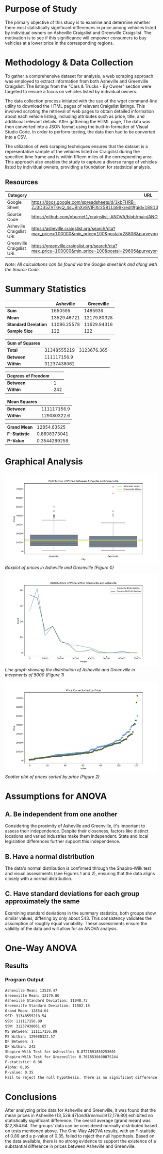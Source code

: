 # Purpose of Study

The primary objective of this study is to examine and determine whether there exist statistically significant differences in price among vehicles listed by individual owners on Asheville Craigslist and Greenville Craigslist. The motivation is to see if this significance will empower consumers to buy vehicles at a lower price in the corresponding regions.
# Methodology & Data Collection

To gather a comprehensive dataset for analysis, a web scraping approach was employed to extract information from both Asheville and Greenville Craigslist. The listings from the "Cars & Trucks - By Owner" section were targeted to ensure a focus on vehicles listed by individual owners. 

The data collection process initiated with the use of the wget command-line utility to download the HTML pages of relevant Craigslist listings. This involved scripting the retrieval of web pages to obtain detailed information about each vehicle listing, including attributes such as price, title, and additional relevant details.
After gathering the HTML page, The data was then converted into a JSON format using the built-in formatter of Visual Studio Code. In order to perform testing, the data then had to be converted into a CSV. 

The utilization of web scraping techniques ensures that the dataset is a representative sample of the vehicles listed on Craigslist during the specified time frame and is within fifteen miles of the corresponding area. This approach also enables the study to capture a diverse range of vehicles listed by individual owners, providing a foundation for statistical analysis.
## Resources
| Category                 | URL                                 |
|--------------------------|-------------------------------------|
| Google Sheet             | https://docs.google.com/spreadsheets/d/1kbFHRB-ZJ3D35ZVT6yQ_4sUBhXv8VIFlXr2581Lb99k/edit#gid=1881392164               |
| Source Code              | https://github.com/nburnet1/craigslist-ANOVA/blob/main/ANOVA.py |
| Asheville Craigslist URL | https://asheville.craigslist.org/search/cta?max_price=100000&min_price=100&postal=28806&purveyor=owner&search_distance=15#search=1~gallery~0~0      |
| Greenville Craigslist URL| https://greenville.craigslist.org/search/cta?max_price=100000&min_price=100&postal=29605&purveyor=owner&search_distance=15#search=1~gallery~0~0      |

*Note: All calculations can be found via the Google sheet link and along with the Source Code.*
# Summary Statistics


|                        | Asheville      | Greenville     |
|------------------------|-----------------|-----------------|
| **Sum**                | 1650595         | 1485936         |
| **Mean**               | 13529.46721     | 12179.80328     |
| **Standard Deviation** | 11086.25578     | 11629.94316     |
| **Sample Size**        | 122             | 122             |


| **Sum of Squares**    |                 |                  |     
|-----------------------|-----------------|------------------|
| **Total**             | 31348555219     | 3123676.365      |
| **Between**           | 111117156.9     |                 |
| **Within**            | 31237438062     |                 |


| **Degrees of Freedom**   |              |    
|-----------------------|-----------------|
| **Between**           | 1               |
| **Within**            | 242             |


| **Mean Squares**   |              |    
|-----------------------|-----------------|
| **Between**           | 111117156.9     |
| **Within**            | 129080322.6     |

|   |   |
|---|---|
| **Grand Mean**        | 12854.63525     |
| **F-Statistic**       | 0.8608373041    |
| **P-Value**           | 0.3544289258    |




# Graphical Analysis

![Boxplot](https://github.com/nburnet1/craigslist-ANOVA/blob/main/img/boxplot.png)
*Boxplot of prices in Asheville and Greenville (Figure 0)*

![Line Graph](https://github.com/nburnet1/craigslist-ANOVA/blob/main/img/plot.png)
*Line graph showing the distribution of Asheville and Greenville in increments of 5000 (Figure 1)*

![Scatter Plot](https://github.com/nburnet1/craigslist-ANOVA/blob/main/img/scatter.png)
*Scatter plot of prices sorted by price (Figure 2)*

# Assumptions for ANOVA

## A. Be independent from one another
Considering the proximity of Asheville and Greenville, it's important to assess their independence. Despite their closeness, factors like distinct locations and varied industries make them independent. State and local legislation differences further support this independence.
## B. Have a normal distribution
The data's normal distribution is confirmed through the Shapiro-Wilk test and visual assessments (see Figures 1 and 2), ensuring that the data aligns closely with a normal distribution.
## C. Have standard deviations for each group approximately the same
Examining standard deviations in the summary statistics, both groups show similar values, differing by only about 543. This consistency validates the assumption of roughly equal variability.
These assessments ensure the validity of the data and will allow for an ANOVA analysis.
# One-Way ANOVA

## Results

### Program Output
```txt
Asheville Mean: 13529.47
Greenville Mean: 12179.80
Asheville Standard Deviation: 11040.73
Greenville Standard Deviation: 11582.18
Grand Mean: 12854.64
SST: 31348555218.54
SSB: 111117156.89
SSW: 31237438061.65
MS Between: 111117156.89
MS Within: 129080322.57
DF Between: 1
DF Within: 242
Shapiro-Wilk Test for Asheville: 0.8721591830253601
Shapiro-Wilk Test for Greenville: 0.7615530490875244
F-statistic: 0.86
Alpha: 0.05
P-value: 0.35
Fail to reject the null hypothesis. There is no significant difference in prices.
```
# Conclusions
After analyzing price data for Asheville and Greenville, it was found that the mean prices in Asheville ($13,529.47) and Greenville ($12,179.80) exhibited no statistically significant difference. The overall average (grand mean) was $12,854.64. The groups’ data can be considered normally distributed based on tests mentioned above. The One-Way ANOVA results, with an F-statistic of 0.86 and a p-value of 0.35, failed to reject the null hypothesis. Based on the data available, there is no strong evidence to support the existence of a substantial difference in prices between Asheville and Greenville.





